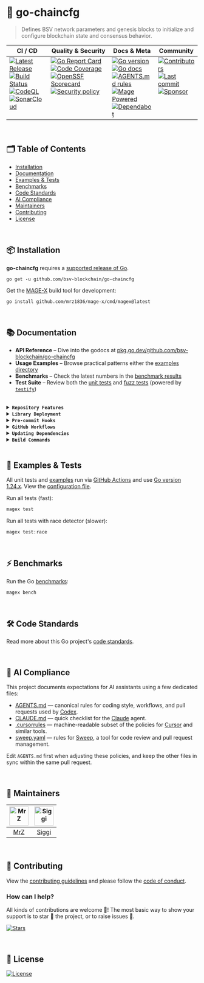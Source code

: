 # 🧬 go-chaincfg
> Defines BSV network parameters and genesis blocks to initialize and configure blockchain state and consensus behavior.

<table>
  <thead>
    <tr>
      <th>CI&nbsp;/&nbsp;CD</th>
      <th>Quality&nbsp;&amp;&nbsp;Security</th>
      <th>Docs&nbsp;&amp;&nbsp;Meta</th>
      <th>Community</th>
    </tr>
  </thead>
  <tbody>
    <tr>
      <td valign="top" align="left">
        <a href="https://github.com/bsv-blockchain/go-chaincfg/releases">
          <img src="https://img.shields.io/github/release-pre/bsv-blockchain/go-chaincfg?logo=github&style=flat" alt="Latest Release">
        </a><br/>
        <a href="https://github.com/bsv-blockchain/go-chaincfg/actions">
          <img src="https://img.shields.io/github/actions/workflow/status/bsv-blockchain/go-chaincfg/fortress.yml?branch=master&logo=github&style=flat" alt="Build Status">
        </a><br/>
		<a href="https://github.com/bsv-blockchain/go-chaincfg/actions">
          <img src="https://github.com/bsv-blockchain/go-chaincfg/actions/workflows/codeql-analysis.yml/badge.svg?style=flat" alt="CodeQL">
        </a><br/>
		<a href="https://sonarcloud.io/project/overview?id=bsv-blockchain_go-chaincfg">
          <img src="https://sonarcloud.io/api/project_badges/measure?project=bsv-blockchain_go-chaincfg&metric=alert_status&style-flat" alt="SonarCloud">
        </a>
      </td>
      <td valign="top" align="left">
        <a href="https://goreportcard.com/report/github.com/bsv-blockchain/go-chaincfg">
          <img src="https://goreportcard.com/badge/github.com/bsv-blockchain/go-chaincfg?style=flat" alt="Go Report Card">
        </a><br/>
		<a href="https://codecov.io/gh/bsv-blockchain/go-chaincfg/tree/master">
          <img src="https://codecov.io/gh/bsv-blockchain/go-chaincfg/branch/master/graph/badge.svg?style=flat" alt="Code Coverage">
        </a><br/>
		<a href="https://scorecard.dev/viewer/?uri=github.com/bsv-blockchain/go-chaincfg">
          <img src="https://api.scorecard.dev/projects/github.com/bsv-blockchain/go-chaincfg/badge?logo=springsecurity&logoColor=white" alt="OpenSSF Scorecard">
        </a><br/>
		<a href=".github/SECURITY.md">
          <img src="https://img.shields.io/badge/security-policy-blue?style=flat&logo=springsecurity&logoColor=white" alt="Security policy">
        </a>
      </td>
      <td valign="top" align="left">
        <a href="https://golang.org/">
          <img src="https://img.shields.io/github/go-mod/go-version/bsv-blockchain/go-chaincfg?style=flat" alt="Go version">
        </a><br/>
        <a href="https://pkg.go.dev/github.com/bsv-blockchain/go-chaincfg?tab=doc">
          <img src="https://pkg.go.dev/badge/github.com/bsv-blockchain/go-chaincfg.svg?style=flat" alt="Go docs">
        </a><br/>
        <a href=".github/AGENTS.md">
          <img src="https://img.shields.io/badge/AGENTS.md-found-40b814?style=flat&logo=openai" alt="AGENTS.md rules">
        </a><br/>
        <a href="https://magefile.org/">
          <img src="https://img.shields.io/badge/mage-powered-brightgreen?style=flat&logo=probot&logoColor=white" alt="Mage Powered">
        </a><br/>
		<a href=".github/dependabot.yml">
          <img src="https://img.shields.io/badge/dependencies-automatic-blue?logo=dependabot&style=flat" alt="Dependabot">
        </a>
      </td>
      <td valign="top" align="left">
        <a href="https://github.com/bsv-blockchain/go-chaincfg/graphs/contributors">
          <img src="https://img.shields.io/github/contributors/bsv-blockchain/go-chaincfg?style=flat&logo=contentful&logoColor=white" alt="Contributors">
        </a><br/>
		<a href="https://github.com/bsv-blockchain/go-chaincfg/commits/master">
		  <img src="https://img.shields.io/github/last-commit/bsv-blockchain/go-chaincfg?style=flat&logo=clockify&logoColor=white" alt="Last commit">
		</a><br/>
        <a href="https://github.com/sponsors/bsv-blockchain">
          <img src="https://img.shields.io/badge/sponsor-BSV-181717.svg?logo=github&style=flat" alt="Sponsor">
        </a><br/>
      </td>
    </tr>
  </tbody>
</table>

<br/>

## 🗂️ Table of Contents
* [Installation](#-installation)
* [Documentation](#-documentation)
* [Examples & Tests](#-examples--tests)
* [Benchmarks](#-benchmarks)
* [Code Standards](#-code-standards)
* [AI Compliance](#-ai-compliance)
* [Maintainers](#-maintainers)
* [Contributing](#-contributing)
* [License](#-license)

<br/>

## 📦 Installation

**go-chaincfg** requires a [supported release of Go](https://golang.org/doc/devel/release.html#policy).
```shell script
go get -u github.com/bsv-blockchain/go-chaincfg
```

Get the [MAGE-X](https://github.com/mrz1836/mage-x) build tool for development:
```shell script
go install github.com/mrz1836/mage-x/cmd/magex@latest
```

<br/>

## 📚 Documentation

- **API Reference** – Dive into the godocs at [pkg.go.dev/github.com/bsv-blockchain/go-chaincfg](https://pkg.go.dev/github.com/bsv-blockchain/go-chaincfg)
- **Usage Examples** – Browse practical patterns either the [examples directory](examples)
- **Benchmarks** – Check the latest numbers in the [benchmark results](#benchmark-results)
- **Test Suite** – Review both the [unit tests](genesis_test.go) and [fuzz tests](chaincfg_fuzz_test.go) (powered by [`testify`](https://github.com/stretchr/testify))

<br/>

<details>
<summary><strong><code>Repository Features</code></strong></summary>
<br/>

* **Continuous Integration on Autopilot** with [GitHub Actions](https://github.com/features/actions) – every push is built, tested, and reported in minutes.
* **Pull‑Request Flow That Merges Itself** thanks to [auto‑merge](.github/workflows/auto-merge-on-approval.yml) and hands‑free [Dependabot auto‑merge](.github/workflows/dependabot-auto-merge.yml).
* **One‑Command Builds** powered by battle‑tested [MAGE-X](https://github.com/mrz1836/mage-x) targets for linting, testing, releases, and more.
* **First‑Class Dependency Management** using native [Go Modules](https://github.com/golang/go/wiki/Modules).
* **Uniform Code Style** via [gofumpt](https://github.com/mvdan/gofumpt) plus zero‑noise linting with [golangci‑lint](https://github.com/golangci/golangci-lint).
* **Confidence‑Boosting Tests** with [testify](https://github.com/stretchr/testify), the Go [race detector](https://blog.golang.org/race-detector), crystal‑clear [HTML coverage](https://blog.golang.org/cover) snapshots, and automatic uploads to [Codecov](https://codecov.io/).
* **Hands‑Free Releases** delivered by [GoReleaser](https://github.com/goreleaser/goreleaser) whenever you create a [new Tag](https://git-scm.com/book/en/v2/Git-Basics-Tagging).
* **Relentless Dependency & Vulnerability Scans** via [Dependabot](https://dependabot.com), [Nancy](https://github.com/sonatype-nexus-community/nancy) and [govulncheck](https://pkg.go.dev/golang.org/x/vuln/cmd/govulncheck).
* **Security Posture by Default** with [CodeQL](https://docs.github.com/en/github/finding-security-vulnerabilities-and-errors-in-your-code/about-code-scanning), [OpenSSF Scorecard](https://openssf.org) and secret‑leak detection via [gitleaks](https://github.com/gitleaks/gitleaks).
* **Automatic Syndication** to [pkg.go.dev](https://pkg.go.dev/) on every release for instant godoc visibility.
* **Polished Community Experience** using rich templates for [Issues & PRs](https://docs.github.com/en/communities/using-templates-to-encourage-useful-issues-and-pull-requests/configuring-issue-templates-for-your-repository).
* **All the Right Meta Files** (`LICENSE`, `CONTRIBUTING.md`, `CODE_OF_CONDUCT.md`, `SUPPORT.md`, `SECURITY.md`) pre‑filled and ready.
* **Code Ownership** clarified through a [CODEOWNERS](.github/CODEOWNERS) file, keeping reviews fast and focused.
* **Zero‑Noise Dev Environments** with tuned editor settings (`.editorconfig`) plus curated *ignore* files for [VS Code](.editorconfig), [Docker](.dockerignore), and [Git](.gitignore).
* **Label Sync Magic**: your repo labels stay in lock‑step with [.github/labels.yml](.github/labels.yml).
* **Friendly First PR Workflow** – newcomers get a warm welcome thanks to a dedicated [workflow](.github/workflows/pull-request-management.yml).
* **Standards‑Compliant Docs** adhering to the [standard‑readme](https://github.com/RichardLitt/standard-readme/blob/master/spec.md) spec.
* **Instant Cloud Workspaces** via [Gitpod](https://gitpod.io/) – spin up a fully configured dev environment with automatic linting and tests.
* **Out‑of‑the‑Box VS Code Happiness** with a preconfigured [Go](https://code.visualstudio.com/docs/languages/go) workspace and [`.vscode`](.vscode) folder with all the right settings.
* **Optional Release Broadcasts** to your community via [Slack](https://slack.com), [Discord](https://discord.com), or [Twitter](https://twitter.com) – plug in your webhook.
* **AI Compliance Playbook** – machine‑readable guidelines ([AGENTS.md](.github/AGENTS.md), [CLAUDE.md](.github/CLAUDE.md), [.cursorrules](.cursorrules), [sweep.yaml](.github/sweep.yaml)) keep ChatGPT, Claude, Cursor & Sweep aligned with your repo's rules.
* **Go-Pre-commit System** - [High-performance Go-native pre-commit hooks](https://github.com/mrz1836/go-pre-commit) with 17x faster execution—run the same formatting, linting, and tests before every commit, just like CI.
* **Zero Python Dependencies** - Pure Go implementation with environment-based configuration via [.env.base](.github/.env.base).
* **DevContainers for Instant Onboarding** – Launch a ready-to-code environment in seconds with [VS Code DevContainers](https://containers.dev/) and the included [.devcontainer.json](.devcontainer.json) config.

</details>

<details>
<summary><strong><code>Library Deployment</code></strong></summary>
<br/>

This project uses [goreleaser](https://github.com/goreleaser/goreleaser) for streamlined binary and library deployment to GitHub. To get started, install it via:

```bash
brew install goreleaser
```

The release process is defined in the [.goreleaser.yml](.goreleaser.yml) configuration file.


Then create and push a new Git tag using:

```bash
magex version:bump push=true bump=patch branch=master
```

This process ensures consistent, repeatable releases with properly versioned artifacts and citation metadata.

</details>

<details>
<summary><strong><code>Pre-commit Hooks</code></strong></summary>
<br/>

Set up the Go-Pre-commit System to run the same formatting, linting, and tests defined in [AGENTS.md](.github/AGENTS.md) before every commit:

```bash
go install github.com/mrz1836/go-pre-commit/cmd/go-pre-commit@latest
go-pre-commit install
```

The system is configured via [.env.base](.github/.env.base) and can be customized using also using [.env.custom](.github/.env.custom) and provides 17x faster execution than traditional Python-based pre-commit hooks. See the [complete documentation](http://github.com/mrz1836/go-pre-commit) for details.

</details>

<details>
<summary><strong><code>GitHub Workflows</code></strong></summary>
<br/>

### 🎛️ The Workflow Control Center

All GitHub Actions workflows in this repository are powered by a single configuration files – your one-stop shop for tweaking CI/CD behavior without touching a single YAML file! 🎯

**Configuration Files:**
- **[.env.base](.github/.env.base)** – Default configuration that works for most Go projects
- **[.env.custom](.github/.env.custom)** – Optional project-specific overrides

This magical file controls everything from:
- **⚙️ Go version matrix** (test on multiple versions or just one)
- **🏃 Runner selection** (Ubuntu or macOS, your wallet decides)
- **🔬 Feature toggles** (coverage, fuzzing, linting, race detection, benchmarks)
- **🛡️ Security tool versions** (gitleaks, nancy, govulncheck)
- **🤖 Auto-merge behaviors** (how aggressive should the bots be?)
- **🏷️ PR management rules** (size labels, auto-assignment, welcome messages)

<br/>

| Workflow Name                                                                      | Description                                                                                                            |
|------------------------------------------------------------------------------------|------------------------------------------------------------------------------------------------------------------------|
| [auto-merge-on-approval.yml](.github/workflows/auto-merge-on-approval.yml)         | Automatically merges PRs after approval and all required checks, following strict rules.                               |
| [codeql-analysis.yml](.github/workflows/codeql-analysis.yml)                       | Analyzes code for security vulnerabilities using [GitHub CodeQL](https://codeql.github.com/).                          |
| [dependabot-auto-merge.yml](.github/workflows/dependabot-auto-merge.yml)           | Automatically merges [Dependabot](https://github.com/dependabot) PRs that meet all requirements.                       |
| [fortress.yml](.github/workflows/fortress.yml)                                     | Runs the GoFortress security and testing workflow, including linting, testing, releasing, and vulnerability checks.    |
| [pull-request-management.yml](.github/workflows/pull-request-management.yml)       | Labels PRs by branch prefix, assigns a default user if none is assigned, and welcomes new contributors with a comment. |
| [scorecard.yml](.github/workflows/scorecard.yml)                                   | Runs [OpenSSF](https://openssf.org/) Scorecard to assess supply chain security.                                        |
| [stale.yml](.github/workflows/stale-check.yml)                                     | Warns about (and optionally closes) inactive issues and PRs on a schedule or manual trigger.                           |
| [sync-labels.yml](.github/workflows/sync-labels.yml)                               | Keeps GitHub labels in sync with the declarative manifest at [`.github/labels.yml`](./.github/labels.yml).             |

</details>

<details>
<summary><strong><code>Updating Dependencies</code></strong></summary>
<br/>

To update all dependencies (Go modules, linters, and related tools), run:

```bash
magex deps:update
```

This command ensures all dependencies are brought up to date in a single step, including Go modules and any tools managed by [MAGE-X](https://github.com/mrz1836/mage-x). It is the recommended way to keep your development environment and CI in sync with the latest versions.

</details>

<details>
<summary><strong><code>Build Commands</code></strong></summary>
<br/>

View all build commands

```bash script
magex help
```

</details>

<br/>

## 🧪 Examples & Tests

All unit tests and [examples](examples) run via [GitHub Actions](https://github.com/bsv-blockchain/go-bt/actions) and use [Go version 1.24.x](https://go.dev/doc/go1.24). View the [configuration file](.github/workflows/fortress.yml).

Run all tests (fast):

```bash script
magex test
```

Run all tests with race detector (slower):
```bash script
magex test:race
```

<br/>

## ⚡ Benchmarks

Run the Go [benchmarks](chaincfg_benchmark_test.go):

```bash script
magex bench
```

<br/>

## 🛠️ Code Standards
Read more about this Go project's [code standards](.github/CODE_STANDARDS.md).

<br/>

## 🤖 AI Compliance
This project documents expectations for AI assistants using a few dedicated files:

- [AGENTS.md](.github/AGENTS.md) — canonical rules for coding style, workflows, and pull requests used by [Codex](https://chatgpt.com/codex).
- [CLAUDE.md](.github/CLAUDE.md) — quick checklist for the [Claude](https://www.anthropic.com/product) agent.
- [.cursorrules](.cursorrules) — machine-readable subset of the policies for [Cursor](https://www.cursor.so/) and similar tools.
- [sweep.yaml](.github/sweep.yaml) — rules for [Sweep](https://github.com/sweepai/sweep), a tool for code review and pull request management.

Edit `AGENTS.md` first when adjusting these policies, and keep the other files in sync within the same pull request.

<br/>

## 👥 Maintainers
| [<img src="https://github.com/mrz1836.png" height="50" width="50" alt="MrZ" />](https://github.com/mrz1836) | [<img src="https://github.com/icellan.png" height="50" alt="Siggi" />](https://github.com/icellan) |
|:-----------------------------------------------------------------------------------------------------------:|:--------------------------------------------------------------------------------------------------:|
|                                      [MrZ](https://github.com/mrz1836)                                      |                                [Siggi](https://github.com/icellan)                                 |

<br/>

## 🤝 Contributing
View the [contributing guidelines](.github/CONTRIBUTING.md) and please follow the [code of conduct](.github/CODE_OF_CONDUCT.md).

### How can I help?
All kinds of contributions are welcome :raised_hands:!
The most basic way to show your support is to star :star2: the project, or to raise issues :speech_balloon:.

[![Stars](https://img.shields.io/github/stars/bsv-blockchain/go-chaincfg?label=Please%20like%20us&style=social&v=1)](https://github.com/bsv-blockchain/go-chaincfg/stargazers)

<br/>

## 📝 License

[![License](https://img.shields.io/github/license/bsv-blockchain/go-chaincfg.svg?style=flat&v=1)](LICENSE)
